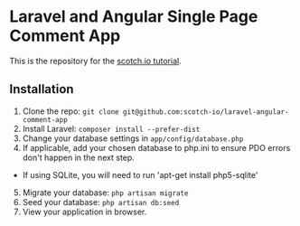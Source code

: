 # Laravel and Angular Single Page Comment App

This is the repository for the [scotch.io tutorial](http://scotch.io/tutorials/php/create-a-laravel-and-angular-single-page-comment-application).

## Installation

1. Clone the repo: `git clone git@github.com:scotch-io/laravel-angular-comment-app`
2. Install Laravel: `composer install --prefer-dist`
3. Change your database settings in `app/config/database.php`
4. If applicable, add your chosen database to php.ini to ensure PDO errors don't happen in the next step.
  - If using SQLite, you will need to run 'apt-get install php5-sqlite'
5. Migrate your database: `php artisan migrate`
6. Seed your database: `php artisan db:seed`
7. View your application in browser.
